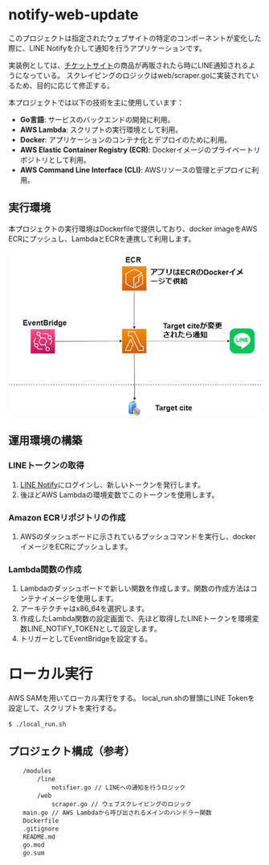 # notify-web-update

このプロジェクトは指定されたウェブサイトの特定のコンポーネントが変化した際に、LINE Notifyを介して通知を行うアプリケーションです。

実装例としては、[チケットサイト](https://eplus.jp/sf/detail/0158310001-P0030052?P6=001&P1=0402&P59=1)の商品が再販されたら時にLINE通知されるようになっている。
スクレイピングのロジックはweb/scraper.goに実装されているため、目的に応じて修正する。

本プロジェクトでは以下の技術を主に使用しています：

- **Go言語**: サービスのバックエンドの開発に利用。
- **AWS Lambda**: スクリプトの実行環境として利用。
- **Docker**: アプリケーションのコンテナ化とデプロイのために利用。
- **AWS Elastic Container Registry (ECR)**: Dockerイメージのプライベートリポジトリとして利用。
- **AWS Command Line Interface (CLI)**: AWSリソースの管理とデプロイに利用。

## 実行環境

本プロジェクトの実行環境はDockerfileで提供しており、docker imageをAWS ECRにプッシュし、LambdaとECRを連携して利用します。

![システム構成](./img/system-diagram.png)

## 運用環境の構築

### LINEトークンの取得

1. [LINE Notify](https://notify-bot.line.me/ja/)にログインし、新しいトークンを発行します。
2. 後ほどAWS Lambdaの環境変数でこのトークンを使用します。

### Amazon ECRリポジトリの作成

1. AWSのダッシュボードに示されているプッシュコマンドを実行し、dockerイメージをECRにプッシュします。

### Lambda関数の作成

1. Lambdaのダッシュボードで新しい関数を作成します。関数の作成方法はコンテナイメージを使用します。
2. アーキテクチャはx86_64を選択します。
3. 作成したLambda関数の設定画面で、先ほど取得したLINEトークンを環境変数LINE_NOTIFY_TOKENとして設定します。
4. トリガーとしてEventBridgeを設定する。


# ローカル実行

AWS SAMを用いてローカル実行をする。
local_run.shの冒頭にLINE Tokenを設定して、スクリプトを実行する。
```
$ ./local_run.sh
```

## プロジェクト構成（参考）

```text
    /modules
        /line
            notifier.go // LINEへの通知を行うロジック
        /web
            scraper.go // ウェブスクレイピングのロジック
    main.go // AWS Lambdaから呼び出されるメインのハンドラー関数
    Dockerfile
    .gitignore
    README.md
    go.mod
    go.sum
